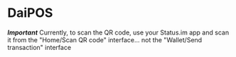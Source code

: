 # DaiPOS

***Important*** Currently, to scan the QR code, use your Status.im app and scan it from the "Home/Scan QR code" interface... not the "Wallet/Send transaction" interface
